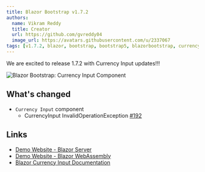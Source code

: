 ```yaml
---
title: Blazor Bootstrap v1.7.2
authors:
  name: Vikram Reddy
  title: Creator
  url: https://github.com/gvreddy04
  image_url: https://avatars.githubusercontent.com/u/2337067
tags: [v1.7.2, blazor, bootstrap, bootstrap5, blazorbootstrap, currency, currencyinput, blazorcurrencyinput]
---
```


We are excited to release 1.7.2 with Currency Input updates!!!

<img src="https://i.imgur.com/mihpoXk.png" alt="Blazor Bootstrap: Currency Input Component" />

<!--truncate-->

## What's changed

- `Currency Input` component
  - CurrencyInput InvalidOperationException [#192](https://github.com/vikramlearning/blazorbootstrap/issues/192)

## Links
- [Demo Website - Blazor Server](https://demos.blazorbootstrap.com/)
- [Demo Website - Blazor WebAssembly](https://demos.getblazorbootstrap.com/)
- [Blazor Currency Input Documentation](https://getblazorbootstrap.com/docs/forms/currency-input)
